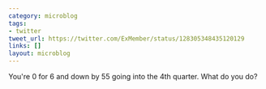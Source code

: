 ```yaml
---
category: microblog
tags:
- twitter
tweet_url: https://twitter.com/ExMember/status/128305348435120129
links: []
layout: microblog
---
```

You're 0 for 6 and down by 55 going into the 4th quarter. What do you do?

